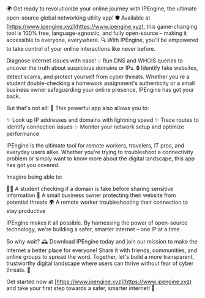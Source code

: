🌍 Get ready to revolutionize your online journey with IPEngine, the ultimate open-source global networking utility app! 🛡️ Available at [https://www.ipengine.xyz](https://www.ipengine.xyz), this game-changing tool is 100% free, language-agnostic, and fully open-source – making it accessible to everyone, everywhere. 🔍 With IPEngine, you'll be empowered to take control of your online interactions like never before.

Diagnose internet issues with ease! 💡 Run DNS and WHOIS queries to uncover the truth about suspicious domains or IPs. 🔒 Identify fake websites, detect scams, and protect yourself from cyber threats. Whether you're a student double-checking a homework assignment's authenticity or a small business owner safeguarding your online presence, IPEngine has got your back.

But that's not all! 🚀 This powerful app also allows you to:

✨ Look up IP addresses and domains with lightning speed
✨ Trace routes to identify connection issues
✨ Monitor your network setup and optimize performance

IPEngine is the ultimate tool for remote workers, travelers, IT pros, and everyday users alike. Whether you're trying to troubleshoot a connectivity problem or simply want to know more about the digital landscape, this app has got you covered.

Imagine being able to:

👩‍💻 A student checking if a domain is fake before sharing sensitive information
🏢 A small business owner protecting their website from potential threats
🌍 A remote worker troubleshooting their connection to stay productive

IPEngine makes it all possible. By harnessing the power of open-source technology, we're building a safer, smarter internet – one IP at a time.

So why wait? 🕰️ Download IPEngine today and join our mission to make the internet a better place for everyone! Share it with friends, communities, and online groups to spread the word. Together, let's build a more transparent, trustworthy digital landscape where users can thrive without fear of cyber threats. 💪

Get started now at [https://www.ipengine.xyz](https://www.ipengine.xyz) and take your first step towards a safer, smarter internet! 🚀